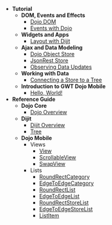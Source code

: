   * **Tutorial**
    * **DOM, Events and Effects**
      * [Dojo DOM](DojoDOM.md)
      * [Events with Dojo](DojoEvents.md)
    * **Widgets and Apps**
      * [Layout with Dijit](DijitLayout.md)
    * **Ajax and Data Modeling**
      * [Dojo Object Store](DojoObjectStore.md)
      * [JsonRest Store](JsonRestStore.md)
      * [Observing Data Updates](ObservingDataUpdates.md)
    * **Working with Data**
      * [Connecting a Store to a Tree](ConnectingStoreToTree.md)
    * **Introduction to GWT Dojo Mobile**
      * [Hello, World!](HelloWorldMobile.md)
  * **Reference Guide**
    * **Dojo Core**
      * [Dojo Overview](DojoOverview.md)
    * **Dijit**
      * [Dijit Overview](DijitOverview.md)
      * [Tree](DijitTree.md)
    * **Dojo Mobile**
      * Views
        * [View](MobileView.md)
        * [ScrollableView](MobileScrollableView.md)
        * [SwapView](MobileSwapView.md)
      * Lists
        * [RoundRectCategory](MobileRoundRectCategory.md)
        * [EdgeToEdgeCategory](MobileEdgeToEdgeCategory.md)
        * [RoundRectList](MobileRoundRectList.md)
        * [EdgeToEdgeList](MobileEdgeToEdgeList.md)
        * [RoundRectStoreList](MobileRoundRectStoreList.md)
        * [EdgeToEdgeStoreList](MobileEdgeToEdgeStoreList.md)
        * [ListItem](MobileEdgeListItem.md)